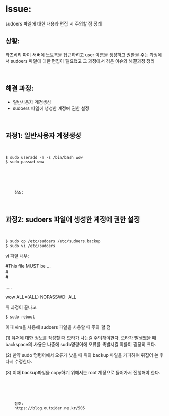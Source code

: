<!--
author: Dailyscat
purpose: issue arrange
rules:
 (1) 헤더와 문단사이
    <br/>
    <br/>
 (2) 코드가 작성되는 부분은 >로 정리
 (3) 참조는 해당 내용 바로 아래
    <br/>
    <br/>
 (4) 명령어는 bold
 (5) 방안은 ## 안의 과정은 ###
-->

# Issue:

sudoers 파일에 대한 내용과 편집 시 주의할 점 정리

## 상황:

라즈베리 파이 서버에 노트북을 접근하려고 user 이름을 생성하고
권한을 주는 과정에서 sudoers 파일에 대한 편집이 필요했고 그 과정에서 겪은 이슈와 해결과정 정리

<br/>

## 해결 과정:

- 일반사용자 계정생성
- sudoers 파일에 생성한 계정에 권한 설정

<br/>

## 과정1: 일반사용자 계정생성

<br/>

    $ sudo useradd -m -s /bin/bash wow
    $ sudo passwd wow

<br/>
<br/>
<br/>

        참조:

<br/>

## 과정2: sudoers 파일에 생성한 계정에 권한 설정

<br/>
  
    $ sudo cp /etc/sudoers /etc/sudoers.backup
    $ sudo vi /etc/sudoers

vi 파일 내부:

#This file MUST be ...
<br/>#
<br/>#

.....

wow ALL=(ALL) NOPASSWD: ALL

위 과정이 끝나고

    $ sudo reboot

이때 vim을 사용해 sudoers 파일을 사용할 때 주의 할 점

(1) 유저에 대한 정보를 작성할 때 오타가 나는걸 주의해야한다. 오타가 발생했을 때 backspace의 사용은 나중에 sudo명령어에 오류를 촉발시킬 확률이 굉장히 크다.

(2) 만약 sudo 명령어에서 오류가 났을 때 위의 backup 파일을 카피하여 뒤집어 쓴 후 다시 수정한다.

(3) 이때 backup파일을 copy하기 위해서는 root 계정으로 들어가서 진행해야 한다.

<br/>
<br/>
<br/>

        참조:
        https://blog.outsider.ne.kr/505

<br/>
